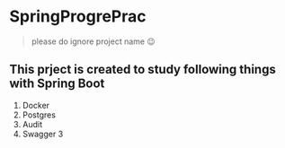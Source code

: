 # SpringProgrePrac 
> please do ignore project name 😉
## This prject is created to study following things with Spring Boot

1. Docker
2. Postgres
3. Audit
4. Swagger 3 
